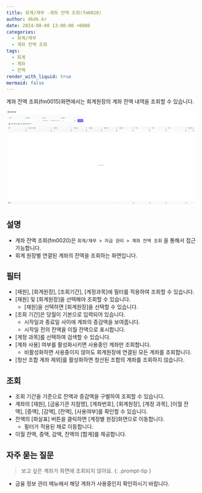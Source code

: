 ```yaml
---
title: 회계/재무 -계좌 잔액 조회(fm0020)
author: dkdk.kr
date: 2024-08-08 13:00:00 +0800
categories:
  - 회계/재무
  - 계좌 잔액 조회
tags:
  - 회계
  - 계좌
  - 잔액
render_with_liquid: true
mermaid: false
---
```

계좌 잔액 조회(fm0015)화면에서는 회계원장의 계좌 잔액 내역을 조회할 수 있습니다. 

![](assets/img/Pasted%20image%2020250421182300.png)
## 설명

- 계좌 잔액 조회(fm0020)은 `회계/재무 > 자금 관리 > 계좌 잔액 조회` 을 통해서 접근 가능합니다.
- 회계 원장별 연결된 계좌의 잔액을 조회하는 화면입니다.  

## 필터
- [재원], [회계원장], [조회기간], [계정과목]에 필터를 적용하여 조회할 수 있습니다.
- [재원] 및 [회계원장]을 선택해야 조회할 수 있습니다. 
	- [재원]을 선택하면 [회계원장]을 선택할 수 있습니다. 
- [조회 기간]은 당월이 기본으로 입력되어 있습니다.
	- 시작일과 종료일 사이에 계좌의 증감액을 보여줍니다.
	- 시작일 전의 잔액을 이월 잔액으로 표시합니다.
- [계정 과목]를 선택하여 검색할 수 있습니다. 
- [계좌 사용] 여부를 활성화시키면 사용중인 계좌만 조회합니다. 
	- 비활성화하면 사용중이지 않아도 회계원장에 연결된 모든 계좌를 조회합니다. 
- [청산 조합 계좌 제외]를 활성화하면 청산된 조합의 계좌를 조회하지 않습니다. 

## 조회
- 조회 기간을 기준으로 잔액과 증감액을 구별하여 조회할 수 있습니다.
- 계좌의 [재원], [금융기관 지점명], [계좌번호], [회계원장], [계정 과목], [이월 잔액], [증액], [감액], [잔액], [사용여부]를 확인할 수 있습니다. 
- 잔액의 [화살표] 버튼을 클릭하면 [계정별 원장]화면으로 이동합니다.
	- 필터가 적용된 채로 이동합니다. 
- 이월 잔액, 증액, 감액, 잔액의 [합계]를 제공합니다.

## 자주 묻는 질문

> 보고 싶은 계좌가 화면에 조회되지 않아요.
{: .prompt-tip }

- 금융 정보 관리 메뉴에서 해당 계좌가 사용중인지 확인하시기 바랍니다. 